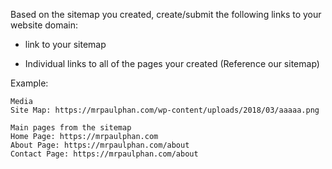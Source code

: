 Based on the sitemap you created, create/submit the following links to your website domain:

- link to your sitemap

- Individual links to all of the pages your created (Reference our sitemap)

Example:
~~~
Media
Site Map: https://mrpaulphan.com/wp-content/uploads/2018/03/aaaaa.png

Main pages from the sitemap
Home Page: https://mrpaulphan.com
About Page: https://mrpaulphan.com/about
Contact Page: https://mrpaulphan.com/about
~~~
